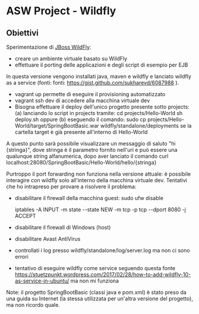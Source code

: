 # ASW Project - Wildfly

## Obiettivi
Sperimentazione di [JBoss WildFly](http://wildfly.org/): 
- creare un ambiente virtuale basato su WildFly 
- effettuare il porting delle applicazioni e degli script di esempio per EJB


In questa versione vengono installati java, maven e wildfly e lanciato wildfly as a service (fonti: fonti: https://gist.github.com/sukharevd/6087988 ).
-	vagrant up permette di eseguire il provisioning automatizzato
-	vagrant ssh dev di accedere alla macchina virtuale dev
-	Bisogna effettuare il deploy dell'unico progetto presente sotto projects:
		(a) lanciando lo script in projects tramite:
			cd projects/Hello-World
			sh deploy.sh
	oppure
		(b)	eseguendo il comando:
			sudo cp projects/Hello-World/target/SpringBootBasic.war wildfly/standalone/deployments
	se la cartella target è già presente all'interno di Hello-World

A questo punto sarà possibile visualizzare un messaggio di saluto "hi {stringa}", dove stringa è il parametro fornito nell'uri e può essere una qualunque
string alfanumerica, dopo aver lanciato il comando curl localhost:28080/SpringBootBasic/Hello-World/hello/{stringa}

Purtroppo il port forwarding non funziona nella versione attuale: è possibile interagire con wildfly solo all'interno della macchina virtuale dev.
Tentativi che ho intrapreso per provare a risolvere il problema:
- disabilitare il firewall della macchina guest:
	sudo ufw disable

	iptables -A INPUT -m state --state NEW -m tcp -p tcp --dport 8080 -j ACCEPT
- disabilitare il firewall di Windows (host)
- disabilitare Avast AntiVirus
- controllati i log presso wildfly/standalone/log/server.log ma non ci sono errori
- tentativo di eseguire wildfly come service seguendo questa fonte https://stuetzpunkt.wordpress.com/2017/02/28/how-to-add-wildfly-10-as-service-in-ubuntu/ ma non mi funziona


Note: il progetto SpringBootBasic (classi java e pom.xml) è stato preso da una guida su Internet (la stessa utilizzata per un'altra versione del progetto), ma non ricordo quale.
